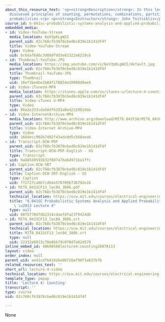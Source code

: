 ```yaml
---
about_this_resource_text: '<p><strong>Description</strong>: In this lecture, the professor
  discussed principles of counting, permutations, combinations, partitions, and binomial
  probabilities.</p> <p><strong>Instructor</strong>: John Tsitsiklis</p>'
course_id: 6-041sc-probabilistic-systems-analysis-and-applied-probability-fall-2013
embedded_media:
- id: Video-YouTube-Stream
  media_location: 6oV3pKLgW2I
  parent_uid: 02c760cfb3870cbed6c819e1b141df4f
  title: Video-YouTube-Stream
  type: Video
  uid: bc6daf6d6c3d08dfdd3e62322a6210c6
- id: Thumbnail-YouTube-JPG
  media_location: https://img.youtube.com/vi/6oV3pKLgW2I/default.jpg
  parent_uid: 02c760cfb3870cbed6c819e1b141df4f
  title: Thumbnail-YouTube-JPG
  type: Thumbnail
  uid: 16ef3be4be2b84f1f8854e10980d9ee4
- id: Video-iTunesU-MP4
  media_location: https://itunes.apple.com/us/itunes-u/lecture-4-counting/id577778306?i=123745412
  parent_uid: 02c760cfb3870cbed6c819e1b141df4f
  title: Video-iTunes U-MP4
  type: Video
  uid: 80a2e333cda58df6193a0e42329816bb
- id: Video-InternetArchive-MP4
  media_location: http://www.archive.org/download/MIT6.041F10/MIT6_041F11_lec04_300k.mp4
  parent_uid: 02c760cfb3870cbed6c819e1b141df4f
  title: Video-Internet Archive-MP4
  type: Video
  uid: 166decc902b7402f43adc0d5c568aea6
- id: Transcript-OCW-PDF
  parent_uid: 02c760cfb3870cbed6c819e1b141df4f
  title: Transcript-OCW-PDF-English - US
  type: Transcript
  uid: 9a88569593832f08747ba64971ba1ffc
- id: Caption-OCW-SRT
  parent_uid: 02c760cfb3870cbed6c819e1b141df4f
  title: Caption-OCW-SRT-English - US
  type: Caption
  uid: f72727ca8b7cdb4e578709b736792e16
- id: MIT6_041SCF13_lec04_300k.pdf
  parent_uid: 02c760cfb3870cbed6c819e1b141df4f
  technical_location: https://ocw.mit.edu/courses/electrical-engineering-and-computer-science/6-041sc-probabilistic-systems-analysis-and-applied-probability-fall-2013/resource-index/lecture-4-video/MIT6_041SCF13_lec04_300k.pdf
  title: "6.041SC Probabilistic Systems Analysis and Applied Probability, Fall 2013Transcript\
    \ \u2013 Lecture 4"
  type: null
  uid: 807577047db2314cdaefdfa23f9424db
- id: MIT6_041SCF13_lec04_300k.srt
  parent_uid: 02c760cfb3870cbed6c819e1b141df4f
  technical_location: https://ocw.mit.edu/courses/electrical-engineering-and-computer-science/6-041sc-probabilistic-systems-analysis-and-applied-probability-fall-2013/resource-index/lecture-4-video/MIT6_041SCF13_lec04_300k.srt
  title: MIT6_041SCF13_lec04_300k.srt
  type: null
  uid: 22332e6023c78e8bb79c078d7a02d579
inline_embed_id: 48690588lecture4:counting26878113
layout: video
order_index: null
parent_uid: ae41cdf641026e80720af98f3a837b7b
related_resources_text: ''
short_url: lecture-4-video
technical_location: https://ocw.mit.edu/courses/electrical-engineering-and-computer-science/6-041sc-probabilistic-systems-analysis-and-applied-probability-fall-2013/resource-index/lecture-4-video
template_type: popup
title: 'Lecture 4: Counting'
transcript: ''
type: course
uid: 02c760cfb3870cbed6c819e1b141df4f

---
```

None